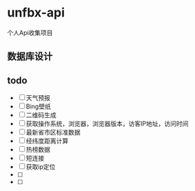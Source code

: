 # unfbx-api

个人Api收集项目
## 数据库设计

## todo
- [ ] 天气预报
- [ ] Bing壁纸
- [ ] 二维码生成
- [ ] 获取操作系统，浏览器，浏览器版本，访客IP地址，访问时间
- [ ] 最新省市区标准数据
- [ ] 经纬度距离计算
- [ ] 热榜数据
- [ ] 短连接
- [ ] 获取ip定位
- [ ] 
- [ ] 
